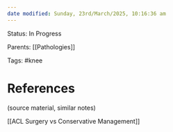```yaml
---
date modified: Sunday, 23rd/March/2025, 10:16:36 am
---
```

Status: In  Progress

Parents: [[Pathologies]]

Tags: #knee

## 



# References
(source material, similar notes)

[[ACL Surgery vs Conservative Management]]